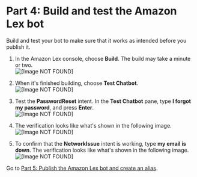# Part 4: Build and test the Amazon Lex bot<a name="tutorial-lex-bot-build"></a>

Build and test your bot to make sure that it works as intended before you publish it\.

1. In the Amazon Lex console, choose **Build**\. The build may take a minute or two\.  
![\[Image NOT FOUND\]](http://docs.aws.amazon.com/connect/latest/adminguide/images/tutorial1-lex-custom-bot11.png)

1. When it's finished building, choose **Test Chatbot**\.  
![\[Image NOT FOUND\]](http://docs.aws.amazon.com/connect/latest/adminguide/images/tutorial1-lex-custom-bot1a.png)

1. Test the **PasswordReset** intent\. In the **Test Chatbot** pane, type **I forgot my password**, and press **Enter**\.   
![\[Image NOT FOUND\]](http://docs.aws.amazon.com/connect/latest/adminguide/images/tutorial1-lex-custom-bot12.png)

1. The verification looks like what's shown in the following image\.   
![\[Image NOT FOUND\]](http://docs.aws.amazon.com/connect/latest/adminguide/images/tutorial1-lex-custom-bot13.png)

1. To confirm that the **NetworkIssue** intent is working, type **my email is down**\. The verification looks like what's shown in the following image\.   
![\[Image NOT FOUND\]](http://docs.aws.amazon.com/connect/latest/adminguide/images/tutorial1-lex-custom-bot14.png)

Go to [Part 5: Publish the Amazon Lex bot and create an alias](tutorial1-lex-bot-publish.md)\.